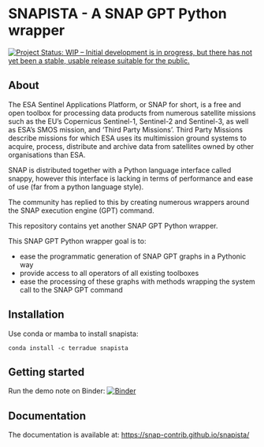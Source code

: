 # SNAPISTA - A SNAP GPT Python wrapper

[![Project Status: WIP – Initial development is in progress, but there has not yet been a stable, usable release suitable for the public.](https://www.repostatus.org/badges/latest/wip.svg)](https://www.repostatus.org/#wip)

## About

The ESA Sentinel Applications Platform, or SNAP for short, is a free and open toolbox for processing data products from numerous satellite missions such as the EU’s Copernicus Sentinel-1, Sentinel-2 and Sentinel-3, as well as ESA’s SMOS mission, and ‘Third Party Missions’. Third Party Missions describe missions for which ESA uses its multimission ground systems to acquire, process, distribute and archive data from satellites owned by other organisations than ESA.

SNAP is distributed together with a Python language interface called snappy, however this interface is lacking in terms of performance and ease of use (far from a python language style). 

The community has replied to this by creating numerous wrappers around the SNAP execution engine (GPT) command.  

This repository contains yet another SNAP GPT Python wrapper.

This SNAP GPT Python wrapper goal is to:

- ease the programmatic generation of SNAP GPT graphs in a Pythonic way
- provide access to all operators of all existing toolboxes
- ease the processing of these graphs with methods wrapping the system call to the SNAP GPT command

## Installation

Use conda or mamba to install snapista:

```console
conda install -c terradue snapista
```

## Getting started

Run the demo note on Binder: [![Binder](https://mybinder.org/badge_logo.svg)](https://mybinder.org/v2/gh/snap-contrib/snapista/HEAD?urlpath=lab%2Ftree%2Fdemo.ipynb)

## Documentation

The documentation is available at: https://snap-contrib.github.io/snapista/
